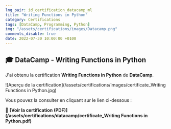 ```yaml
---
lng_pair: id_certification_datacamp_ml
title: "Writing Functions in Python"
category: Certifications
tags: [DataCamp, Programming, Python]
img: "/assets/certifications/images/Datacamp.png"
comments_disable: true
date: 2022-07-30 10:00:00 +0100
---
```


## 🎓 DataCamp - Writing Functions in Python

J'ai obtenu la certification **Writing Functions in Python** de **DataCamp**.

![Aperçu de la certification](/assets/certifications/images/certificate_Writing Functions in Python.jpg)  

Vous pouvez la consulter en cliquant sur le lien ci-dessous :

📜 **[Voir la certification (PDF)](/assets/certifications/datacamp/certificate_Writing Functions in Python.pdf)** 
